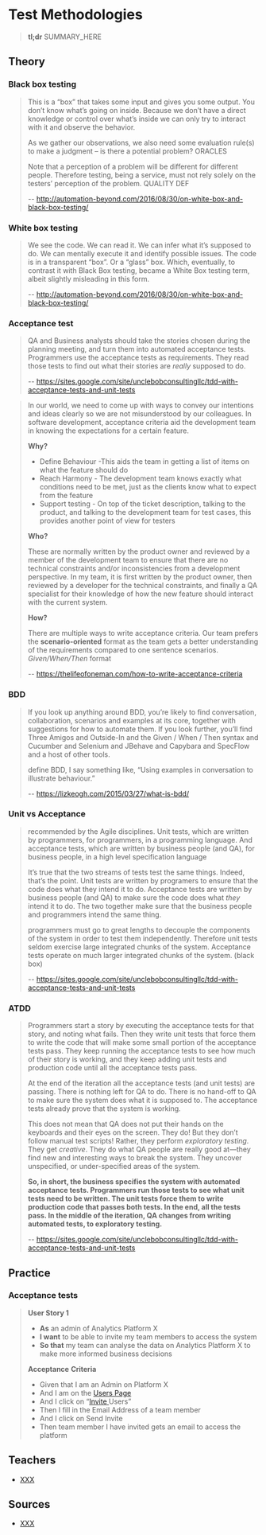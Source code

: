 # Test Methodologies

> **tl;dr** SUMMARY_HERE

## Theory



### Black box testing

> This is a “box” that takes some input and gives you some output. You don’t know what’s going on inside. Because we don’t have a direct knowledge or control over what’s inside we can only try to interact with it and observe the behavior.
>
> As we gather our observations, we also need some evaluation rule(s) to make a judgment – is there a potential problem? ORACLES
>
> Note that a perception of a problem will be different for different people. Therefore testing, being a service, must not rely solely on the testers’ perception of the problem. QUALITY DEF
>
> -- http://automation-beyond.com/2016/08/30/on-white-box-and-black-box-testing/

### White box testing

> We see the code. We can read it. We can infer what it’s supposed to do. We can mentally execute it and identify possible issues. The code is in a transparent “box”. Or a “glass” box. Which, eventually, to contrast it with Black Box testing, became a White Box testing term, albeit slightly misleading in this form.
>
> -- http://automation-beyond.com/2016/08/30/on-white-box-and-black-box-testing/

### Acceptance test

> QA and Business analysts should take the stories chosen during the planning meeting, and turn them into automated acceptance tests. Programmers use the acceptance tests as requirements. They read those tests to find out what their stories are *really* supposed to do.
>
> -- https://sites.google.com/site/unclebobconsultingllc/tdd-with-acceptance-tests-and-unit-tests

> In our world, we need to come up with ways to convey our intentions and ideas clearly so we are not misunderstood by our colleagues. In software development, acceptance criteria aid the development team in knowing the expectations for a certain feature.
>
> **Why?**
>
> - Define Behaviour -This aids the team in getting a list of items on what the feature should do
> - Reach Harmony - The development team knows exactly what conditions need to be met, just as the clients know what to expect from the feature
> - Support testing - On top of the ticket description, talking to the product, and talking to the development team for test cases, this provides another point of view for testers
>
> **Who?**
>
> These are normally written by the product owner and reviewed by a member of the development team to ensure that there are no technical constraints and/or inconsistencies from a development perspective. In my team, it is first written by the product owner, then reviewed by a developer for the technical constraints, and finally a QA specialist for their knowledge of how the new feature should interact with the current system.
>
> **How?**
>
> There are multiple ways to write acceptance criteria. Our team prefers the **scenario-oriented** format as the team gets a better understanding of the requirements compared to one sentence scenarios. *Given/When/Then* format
>
> -- https://thelifeofoneman.com/how-to-write-acceptance-criteria

### BDD

> If you look up anything around BDD, you’re likely to find conversation, collaboration, scenarios and examples at its core, together with suggestions for how to automate them. If you look further, you’ll find Three Amigos and Outside-In and the Given / When / Then syntax and Cucumber and Selenium and JBehave and Capybara and SpecFlow and a host of other tools.
>
> define BDD, I say something like, “Using examples in conversation to illustrate behaviour.”
>
> -- https://lizkeogh.com/2015/03/27/what-is-bdd/



### Unit vs Acceptance

> recommended by the Agile disciplines. Unit tests, which are written by programmers, for programmers, in a programming language. And acceptance tests, which are written by business people (and QA), for business people, in a high level specification language
>
> It’s true that the two streams of tests test the same things. Indeed, that’s the point. Unit tests are written by programers to ensure that the code does what they intend it to do. Acceptance tests are written by business people (and QA) to make sure the code does what *they* intend it to do. The two together make sure that the business people and programmers intend the same thing.
>
> programmers must go to great lengths to decouple the components of the system in order to test them independently. Therefore unit tests seldom exercise large integrated chunks of the system. Acceptance tests operate on much larger integrated chunks of the system. (black box)
>
> -- https://sites.google.com/site/unclebobconsultingllc/tdd-with-acceptance-tests-and-unit-tests

### ATDD

> Programmers start a story by executing the acceptance tests for that story, and noting what fails. Then they write unit tests that force them to write the code that will make some small portion of the acceptance tests pass. They keep running the acceptance tests to see how much of their story is working, and they keep adding unit tests and production code until all the acceptance tests pass.
>
> At the end of the iteration all the acceptance tests (and unit tests) are passing. There is nothing left for QA to do. There is no hand-off to QA to make sure the system does what it is supposed to. The acceptance tests already prove that the system is working.
>
> This does not mean that QA does not put their hands on the keyboards and their eyes on the screen. They do! But they don’t follow manual test scripts! Rather, they perform *exploratory testing*. They get *creative*. They do what QA people are really good at—they find new and interesting ways to break the system. They uncover unspecified, or under-specified areas of the system.
>
> **So, in short, the business specifies the system with automated acceptance tests. Programmers run those tests to see what unit tests need to be written. The unit tests force them to write production code that passes both tests. In the end, all the tests pass. In the middle of the iteration, QA changes from writing automated tests, to exploratory testing.**
>
> -- https://sites.google.com/site/unclebobconsultingllc/tdd-with-acceptance-tests-and-unit-tests

## Practice

### Acceptance tests

> **User Story 1**
>
> - **As** an admin of Analytics Platform X
> - **I want** to be able to invite my team members to access the system
> - **So that** my team can analyse the data on Analytics Platform X to make more informed business decisions
>
> **Acceptance** **Criteria**
>
> - Given that I am an Admin on Platform X
> - And I am on the [Users Page](https://thelifeofoneman.com/meme-of-the-day-bug-reports)
> - And I click on “[Invite ](https://thelifeofoneman.com/the-role-of-the-tester)Users”
> - Then I fill in the Email Address of a team member
> - And I click on Send Invite
> - Then team member I have invited gets an email to access the platform

## Teachers

- [XXX](YYY)

## Sources

- [XXX](YYY)
